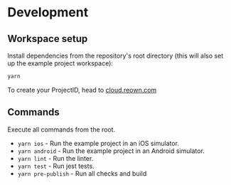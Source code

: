 # Development

## Workspace setup

Install dependencies from the repository's root directory (this will also set up the example project workspace):

```bash
yarn
```

To create your ProjectID, head to [cloud.reown.com](https://cloud.reown.com/)

## Commands

Execute all commands from the root.

- `yarn ios` - Run the example project in an iOS simulator.
- `yarn android` - Run the example project in an Android simulator.
- `yarn lint` - Run the linter.
- `yarn test` - Run jest tests.
- `yarn pre-publish` - Run all checks and build
